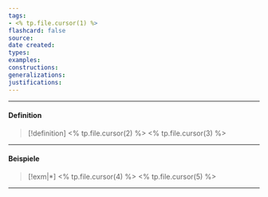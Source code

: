 ```yaml
---
tags:
- <% tp.file.cursor(1) %>
flashcard: false
source: 
date created: 
types: 
examples: 
constructions: 
generalizations: 
justifications:
---
```

***
#### Definition

> [!definition] <% tp.file.cursor(2) %>
> <% tp.file.cursor(3) %>

***
#### Beispiele

> [!exm|*] <% tp.file.cursor(4) %> 
> <% tp.file.cursor(5) %>

***
